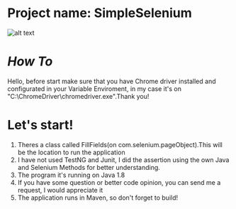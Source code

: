 # Project name: SimpleSelenium

![alt text](https://www.perfecto.io/sites/perfecto.io/files/image/2020-05/social-blog-what-to-expect-with-selenium.jpg)

# *How To*

Hello, before start make sure that you have Chrome driver installed and configurated in your Variable Enviroment, in my case it's on "C:\\ChromeDriver\chromedriver.exe".Thank you!

# Let's start!
1. Theres a class called FillFields(on com.selenium.pageObject).This will be the location to run the application
2. I have not used TestNG and Junit, I did the assertion using the own Java and Selenium Methods for better understanding.
3. The program it's running on Java 1.8
4. If you have some question or better code opinion, you can send me a request, I would appreciate it
5. The application runs in Maven, so don't forget to build!


